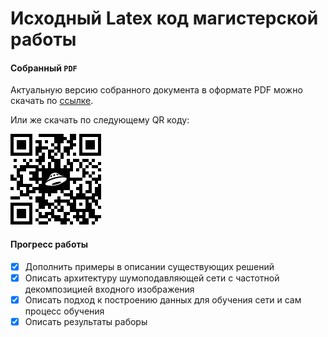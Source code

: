 # Исходный Latex код магистерской работы

#### Собранный `PDF`
Актуальную версию собранного документа в оформате PDF можно скачать по [ссылке](https://yadi.sk/i/l3EC0bttwP_YCQ "Yandex disk").

Или же скачать по следующему QR коду:


![GitHub Logo](qr.png)


#### Прогресс работы
- [x] Дополнить примеры в описании существующих решений
- [x] Описать архитектуру шумоподавляющей сети с частотной декомпозицией входного изображения 
- [x] Описать подход к построению данных для обучения сети и сам процесс обучения
- [x] Описать результаты раборы
